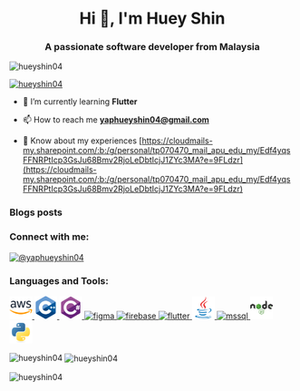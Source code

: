 <h1 align="center">Hi 👋, I'm Huey Shin</h1>
<h3 align="center">A passionate software developer from Malaysia</h3>

<p align="left"> <img src="https://komarev.com/ghpvc/?username=hueyshin04&label=Profile%20views&color=0e75b6&style=flat" alt="hueyshin04" /> </p>

<p align="left"> <a href="https://github.com/ryo-ma/github-profile-trophy"><img src="https://github-profile-trophy.vercel.app/?username=hueyshin04" alt="hueyshin04" /></a> </p>

- 🌱 I’m currently learning **Flutter**

- 📫 How to reach me **yaphueyshin04@gmail.com**

- 📄 Know about my experiences [https://cloudmails-my.sharepoint.com/:b:/g/personal/tp070470_mail_apu_edu_my/Edf4yqsFFNRPtIcp3GsJu68Bmv2RjoLeDbtIcjJ1ZYc3MA?e=9FLdzr](https://cloudmails-my.sharepoint.com/:b:/g/personal/tp070470_mail_apu_edu_my/Edf4yqsFFNRPtIcp3GsJu68Bmv2RjoLeDbtIcjJ1ZYc3MA?e=9FLdzr)

### Blogs posts
<!-- BLOG-POST-LIST:START -->
<!-- BLOG-POST-LIST:END -->

<h3 align="left">Connect with me:</h3>
<p align="left">
<a href="https://medium.com/@yaphueyshin04" target="blank"><img align="center" src="https://raw.githubusercontent.com/rahuldkjain/github-profile-readme-generator/master/src/images/icons/Social/medium.svg" alt="@yaphueyshin04" height="30" width="40" /></a>
</p>

<h3 align="left">Languages and Tools:</h3>
<p align="left"> <a href="https://aws.amazon.com" target="_blank" rel="noreferrer"> <img src="https://raw.githubusercontent.com/devicons/devicon/master/icons/amazonwebservices/amazonwebservices-original-wordmark.svg" alt="aws" width="40" height="40"/> </a> <a href="https://www.w3schools.com/cpp/" target="_blank" rel="noreferrer"> <img src="https://raw.githubusercontent.com/devicons/devicon/master/icons/cplusplus/cplusplus-original.svg" alt="cplusplus" width="40" height="40"/> </a> <a href="https://www.w3schools.com/cs/" target="_blank" rel="noreferrer"> <img src="https://raw.githubusercontent.com/devicons/devicon/master/icons/csharp/csharp-original.svg" alt="csharp" width="40" height="40"/> </a> <a href="https://www.figma.com/" target="_blank" rel="noreferrer"> <img src="https://www.vectorlogo.zone/logos/figma/figma-icon.svg" alt="figma" width="40" height="40"/> </a> <a href="https://firebase.google.com/" target="_blank" rel="noreferrer"> <img src="https://www.vectorlogo.zone/logos/firebase/firebase-icon.svg" alt="firebase" width="40" height="40"/> </a> <a href="https://flutter.dev" target="_blank" rel="noreferrer"> <img src="https://www.vectorlogo.zone/logos/flutterio/flutterio-icon.svg" alt="flutter" width="40" height="40"/> </a> <a href="https://www.java.com" target="_blank" rel="noreferrer"> <img src="https://raw.githubusercontent.com/devicons/devicon/master/icons/java/java-original.svg" alt="java" width="40" height="40"/> </a> <a href="https://www.microsoft.com/en-us/sql-server" target="_blank" rel="noreferrer"> <img src="https://www.svgrepo.com/show/303229/microsoft-sql-server-logo.svg" alt="mssql" width="40" height="40"/> </a> <a href="https://nodejs.org" target="_blank" rel="noreferrer"> <img src="https://raw.githubusercontent.com/devicons/devicon/master/icons/nodejs/nodejs-original-wordmark.svg" alt="nodejs" width="40" height="40"/> </a> <a href="https://www.python.org" target="_blank" rel="noreferrer"> <img src="https://raw.githubusercontent.com/devicons/devicon/master/icons/python/python-original.svg" alt="python" width="40" height="40"/> </a> </p>

<p><img align="left" src="https://github-readme-stats.vercel.app/api/top-langs?username=hueyshin04&show_icons=true&locale=en&layout=compact" alt="hueyshin04" /></p>

<p>&nbsp;<img align="center" src="https://github-readme-stats.vercel.app/api?username=hueyshin04&show_icons=true&locale=en" alt="hueyshin04" /></p>

<p><img align="center" src="https://github-readme-streak-stats.herokuapp.com/?user=hueyshin04&" alt="hueyshin04" /></p>
